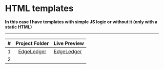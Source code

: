 # HTML templates

**In this case I have templates with simple JS logic or without it (only with a static HTML)**

---

|  #  |                                 Project Folder                                  | Live Preview                                                        |
| :-: | :-----------------------------------------------------------------------------: | ------------------------------------------------------------------- |
|  1  | [EdgeLedger](https://github.com/dotio/HTML/tree/master/EdgeLedger 'EdgeLedger') | [EdgeLedger](https://dotio.github.io/HTML/EdgeLedger/ 'EdgeLedger') |
|  2  |                                                                                 |                                                                     |
